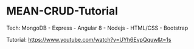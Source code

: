 # MEAN-CRUD-Tutorial

Tech: MongoDB - Express - Angular 8 - Nodejs - HTML/CSS - Bootstrap

Tutorial: https://www.youtube.com/watch?v=UYh6EvpQquw&t=1s
